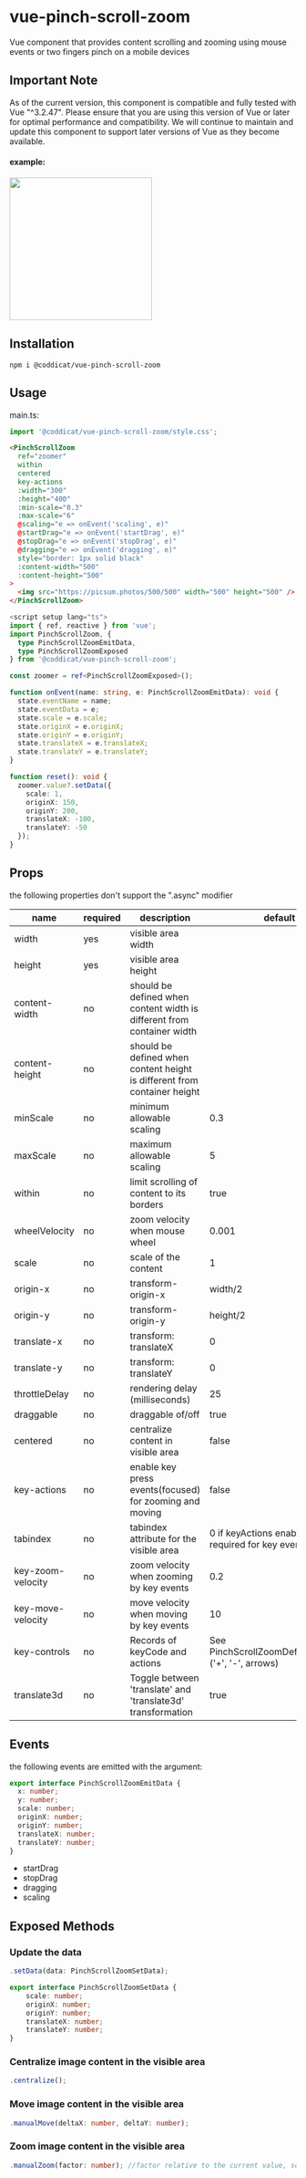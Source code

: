 # vue-pinch-scroll-zoom
Vue component that provides content scrolling and zooming using mouse events or two fingers pinch on a mobile devices

## Important Note 
As of the current version, this component is compatible and fully tested with Vue "^3.2.47". 
Please ensure that you are using this version of Vue or later for optimal performance and compatibility. 
We will continue to maintain and update this component to support later versions of Vue as they become available.

#### example:
<img src="https://github.com/coddicat/vue-pinch-scroll-zoom/blob/main/example.gif" width="250"/>

## Installation
```
npm i @coddicat/vue-pinch-scroll-zoom
```

## Usage

main.ts:
```ts
import '@coddicat/vue-pinch-scroll-zoom/style.css';
```

```html
<PinchScrollZoom
  ref="zoomer"
  within
  centered
  key-actions
  :width="300"
  :height="400"
  :min-scale="0.3"
  :max-scale="6"
  @scaling="e => onEvent('scaling', e)"
  @startDrag="e => onEvent('startDrag', e)"
  @stopDrag="e => onEvent('stopDrag', e)"
  @dragging="e => onEvent('dragging', e)"
  style="border: 1px solid black"
  :content-width="500"
  :content-height="500"
>
  <img src="https://picsum.photos/500/500" width="500" height="500" />
</PinchScrollZoom>
```
```ts
<script setup lang="ts">
import { ref, reactive } from 'vue';
import PinchScrollZoom, {
  type PinchScrollZoomEmitData,
  type PinchScrollZoomExposed
} from '@coddicat/vue-pinch-scroll-zoom';

const zoomer = ref<PinchScrollZoomExposed>();

function onEvent(name: string, e: PinchScrollZoomEmitData): void {
  state.eventName = name;
  state.eventData = e;
  state.scale = e.scale;
  state.originX = e.originX;
  state.originY = e.originY;
  state.translateX = e.translateX;
  state.translateY = e.translateY;
}

function reset(): void {
  zoomer.value?.setData({
    scale: 1,
    originX: 150,
    originY: 200,
    translateX: -100,
    translateY: -50
  });
}

```

## Props
the following properties don't support the ".async" modifier

|name|required|description|default|
|----|--------|-----------|-------|
|width|yes|visible area width||
|height|yes|visible area height||
|content-width|no|should be defined when content width is different from container width||
|content-height|no|should be defined when content height is different from container height||
|minScale|no|minimum allowable scaling|0.3|
|maxScale|no|maximum allowable scaling|5|
|within|no|limit scrolling of content to its borders|true|
|wheelVelocity|no|zoom velocity when mouse wheel|0.001|
|scale|no|scale of the content|1|
|origin-x|no|transform-origin-x|width/2|
|origin-y|no|transform-origin-y|height/2|
|translate-x|no|transform: translateX|0|
|translate-y|no|transform: translateY|0|
|throttleDelay|no|rendering delay (milliseconds)|25|
|draggable|no|draggable of/off|true|
|centered|no|centralize content in visible area|false|
|key-actions|no|enable key press events(focused) for zooming and moving|false|
|tabindex|no|tabindex attribute for the visible area|0 if keyActions enabled, value is required for key events|
|key-zoom-velocity|no|zoom velocity when zooming by key events|0.2|
|key-move-velocity|no|move velocity when moving by key events|10|
|key-controls|no|Records of keyCode and actions|See PinchScrollZoomDefaultControls ('+', '-', arrows)|
|translate3d|no|Toggle between 'translate' and 'translate3d' transformation|true|

## Events
the following events are emitted with the argument:
```ts
export interface PinchScrollZoomEmitData {
  x: number;
  y: number;
  scale: number;
  originX: number;
  originY: number;
  translateX: number;
  translateY: number;  
}
```
- startDrag
- stopDrag
- dragging
- scaling

## Exposed Methods

### Update the data
```ts
.setData(data: PinchScrollZoomSetData);

export interface PinchScrollZoomSetData {
    scale: number;
    originX: number;
    originY: number;
    translateX: number;
    translateY: number;
}

```

### Centralize image content in the visible area
```ts
.centralize();
```

### Move image content in the visible area
```ts
.manualMove(deltaX: number, deltaY: number);
```

### Zoom image content in the visible area
```ts
.manualZoom(factor: number); //factor relative to the current value, so if current scale is 2 and execute .manualZoom(2) the new scale value will be 4
```